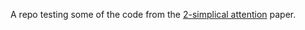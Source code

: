 A repo testing some of the code from the [2-simplical attention](https://arxiv.org/pdf/2507.02754) paper.